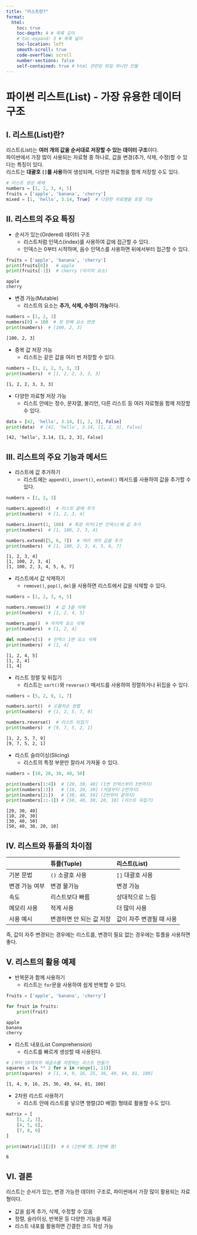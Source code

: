 ```yaml
---
title: "리스트란?"
format: 
  html:
    toc: true
    toc-depth: 4 # 목록 깊이
    # toc-expand: 3 # 목록 넓이
    toc-location: left 
    smooth-scroll: true 
    code-overflow: scroll
    number-sections: false
    self-contained: true # html 관련된 파일 하나만 만듦
---
```

# 파이썬 리스트(List) - 가장 유용한 데이터 구조

## I. 리스트(List)란?

리스트(List)는 **여러 개의 값을 순서대로 저장할 수 있는 데이터 구조**이다.   
파이썬에서 가장 많이 사용되는 자료형 중 하나로, 값을 변경(추가, 삭제, 수정)할 수 있다는 특징이 있다.   
리스트는 **대괄호 `[]`를 사용**하여 생성되며, 다양한 자료형을 함께 저장할 수도 있다.


```python
# 리스트 생성 예제
numbers = [1, 2, 3, 4, 5]
fruits = ['apple', 'banana', 'cherry']
mixed = [1, 'hello', 3.14, True]  # 다양한 자료형을 포함 가능
```

## II. 리스트의 주요 특징

- 순서가 있는(Ordered) 데이터 구조
    + 리스트처럼 인덱스(index)를 사용하여 값에 접근할 수 있다.
    + 인덱스는 0부터 시작하며, 음수 인덱스를 사용하면 뒤에서부터 접근할 수 있다.


```python
fruits = ['apple', 'banana', 'cherry']
print(fruits[0])   # apple
print(fruits[-1])  # cherry (마지막 요소)
```

    apple
    cherry


- 변경 가능(Mutable)
    + 리스트의 요소는 **추가, 삭제, 수정이 가능**하다.


```python
numbers = [1, 2, 3]
numbers[0] = 100  # 첫 번째 요소 변경
print(numbers)  # [100, 2, 3]
```

    [100, 2, 3]


- 중복 값 저장 가능
    + 리스트는 같은 값을 여러 번 저장할 수 있다.


```python
numbers = [1, 2, 2, 3, 3, 3]
print(numbers)  # [1, 2, 2, 3, 3, 3]
```

    [1, 2, 2, 3, 3, 3]


- 다양한 자료형 저장 가능
    + 리스트 안에는 정수, 문자열, 불리언, 다른 리스트 등 여러 자료형을 함께 저장할 수 있다.


```python
data = [42, 'hello', 3.14, [1, 2, 3], False]
print(data)  # [42, 'hello', 3.14, [1, 2, 3], False]
```

    [42, 'hello', 3.14, [1, 2, 3], False]


## III. 리스트의 주요 기능과 메서드

- 리스트에 값 추가하기
    + 리스트에는 `append()`, `insert()`, `extend()` 메서드를 사용하여 값을 추가할 수 있다.


```python
numbers = [1, 2, 3]

numbers.append(4)  # 리스트 끝에 추가
print(numbers)  # [1, 2, 3, 4]

numbers.insert(1, 100)  # 특정 위치(1번 인덱스)에 값 추가
print(numbers)  # [1, 100, 2, 3, 4]

numbers.extend([5, 6, 7])  # 여러 개의 값을 추가
print(numbers)  # [1, 100, 2, 3, 4, 5, 6, 7]
```

    [1, 2, 3, 4]
    [1, 100, 2, 3, 4]
    [1, 100, 2, 3, 4, 5, 6, 7]


- 리스트에서 값 삭제하기
    + `remove()`, `pop()`, `del`을 사용하면 리스트에서 값을 삭제할 수 있다.


```python
numbers = [1, 2, 3, 4, 5]

numbers.remove(3)  # 값 3을 삭제
print(numbers)  # [1, 2, 4, 5]

numbers.pop()  # 마지막 요소 삭제
print(numbers)  # [1, 2, 4]

del numbers[1]  # 인덱스 1번 요소 삭제
print(numbers)  # [1, 4]
```

    [1, 2, 4, 5]
    [1, 2, 4]
    [1, 4]


- 리스트 정렬 및 뒤집기
    + 리스트는 `sort()`와 `reverse()` 메서드를 사용하여 정렬하거나 뒤집을 수 있다.


```python
numbers = [5, 2, 9, 1, 7]

numbers.sort()  # 오름차순 정렬
print(numbers)  # [1, 2, 5, 7, 9]

numbers.reverse()  # 리스트 뒤집기
print(numbers)  # [9, 7, 5, 2, 1]
```

    [1, 2, 5, 7, 9]
    [9, 7, 5, 2, 1]


- 리스트 슬라이싱(Slicing)
    + 리스트의 특정 부분만 잘라서 가져올 수 있다.


```python
numbers = [10, 20, 30, 40, 50]

print(numbers[1:4])  # [20, 30, 40] (1번 인덱스부터 3번까지)
print(numbers[:3])   # [10, 20, 30] (처음부터 2번까지)
print(numbers[2:])   # [30, 40, 50] (2번부터 끝까지)
print(numbers[::-1]) # [50, 40, 30, 20, 10] (리스트 뒤집기)
```

    [20, 30, 40]
    [10, 20, 30]
    [30, 40, 50]
    [50, 40, 30, 20, 10]


## IV. 리스트와 튜플의 차이점

| |튜플(Tuple)|리스트(List)|
|:---|:---|:---|
|기본 문법|`()` 소괄호 사용|`[]` 대괄호 사용|
|변경 가능 여부|변경 불가능|변경 가능|
|속도|리스트보다 빠름|상대적으로 느림|
|메모리 사용|적게 사용|더 많이 사용|
|사용 예시|변경하면 안 되는 값 저장|값이 자주 변경될 때 사용|

즉, 값이 자주 변경되는 경우에는 리스트를, 변경이 필요 없는 경우에는 튜플을 사용하면 좋다.

## V. 리스트의 활용 예제

- 반복문과 함께 사용하기
    + 리스트는 `for`문을 사용하여 쉽게 반복할 수 있다.


```python
fruits = ['apple', 'banana', 'cherry']

for fruit in fruits:
    print(fruit)
```

    apple
    banana
    cherry


- 리스트 내포(List Comprehension)
    + 리스트를 빠르게 생성할 때 사용된다.


```python
# 1부터 10까지의 제곱수를 저장하는 리스트 만들기
squares = [x ** 2 for x in range(1, 11)]
print(squares)  # [1, 4, 9, 16, 25, 36, 49, 64, 81, 100]
```

    [1, 4, 9, 16, 25, 36, 49, 64, 81, 100]


- 2차원 리스트 사용하기
    + 리스트 안에 리스트를 넣으면 행렬(2D 배열) 형태로 활용할 수도 있다.


```python
matrix = [
    [1, 2, 3],
    [4, 5, 6],
    [7, 8, 9]
]

print(matrix[1][2])  # 6 (2번째 행, 3번째 열)
```

    6


## VI. 결론
리스트는 순서가 있는, 변경 가능한 데이터 구조로, 파이썬에서 가장 많이 활용되는 자료형이다.

- 값을 쉽게 추가, 삭제, 수정할 수 있음
- 정렬, 슬라이싱, 반복문 등 다양한 기능을 제공
- 리스트 내포를 활용하면 간결한 코드 작성 가능
